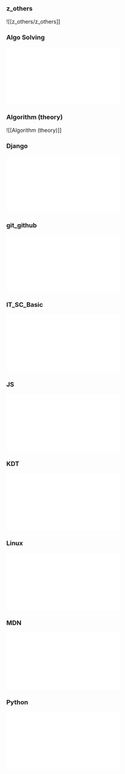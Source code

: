 ### z_others
![[z_others/z_others]]


### Algo Solving
![Algo Solving](Algo%20Solving/Algo%20Solving.md)

### Algorithm (theory)
![[Algorithm (theory)]]


### Django
![Django](Django/Django.md)

### git_github
![git_github](git_github/git_github.md)
### IT_SC_Basic
![IT_SC_Basic](IT_SC_Basic/IT_SC_Basic.md)

### JS
![JS](JS/JS.md)

### KDT
![KDT](KDT/KDT.md)

### Linux
![Linux](Linux/Linux.md)
### MDN
![MDN](MDN/MDN.md)

### Python
![Python](Python/Python.md)